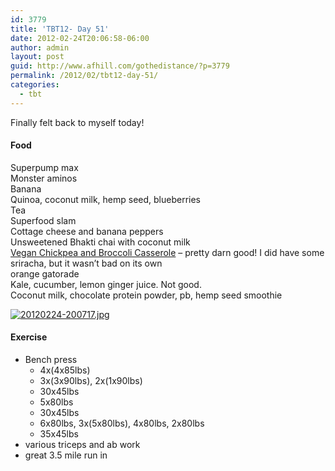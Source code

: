 ```yaml
---
id: 3779
title: 'TBT12- Day 51'
date: 2012-02-24T20:06:58-06:00
author: admin
layout: post
guid: http://www.afhill.com/gothedistance/?p=3779
permalink: /2012/02/tbt12-day-51/
categories:
  - tbt
---
```

Finally felt back to myself today! 

#### Food

Superpump max  
Monster aminos  
Banana  
Quinoa, coconut milk, hemp seed, blueberries  
Tea  
Superfood slam  
Cottage cheese and banana peppers  
Unsweetened Bhakti chai with coconut milk  
[Vegan Chickpea and Broccoli Casserole](http://www.afhill.com/gothedistance/2012/02/vegan-chickpea-broccoli-casserole/) &#8211; pretty darn good! I did have some sriracha, but it wasn&#8217;t bad on its own  
orange gatorade  
Kale, cucumber, lemon ginger juice. Not good.  
Coconut milk, chocolate protein powder, pb, hemp seed smoothie

[<img src="http://www.afhill.com/gothedistance/wp-content/uploads/2012/02/20120224-200717.jpg" alt="20120224-200717.jpg" class="alignnone size-full" />](http://www.afhill.com/gothedistance/wp-content/uploads/2012/02/20120224-200717.jpg)

#### Exercise

  * Bench press 
      * 4x(4x85lbs)
      * 3x(3x90lbs), 2x(1x90lbs)
      * 30x45lbs
      * 5x80lbs
      * 30x45lbs
      * 6x80lbs, 3x(5x80lbs), 4x80lbs, 2x80lbs
      * 35x45lbs
  * various triceps and ab work
  * great 3.5 mile run in